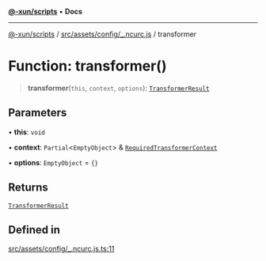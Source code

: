 [**@-xun/scripts**](../../../../../README.md) • **Docs**

***

[@-xun/scripts](../../../../../README.md) / [src/assets/config/\_.ncurc.js](../README.md) / transformer

# Function: transformer()

> **transformer**(`this`, `context`, `options`): [`TransformerResult`](../../../type-aliases/TransformerResult.md)

## Parameters

• **this**: `void`

• **context**: `Partial`\<`EmptyObject`\> & [`RequiredTransformerContext`](../../../type-aliases/RequiredTransformerContext.md)

• **options**: `EmptyObject` = `{}`

## Returns

[`TransformerResult`](../../../type-aliases/TransformerResult.md)

## Defined in

[src/assets/config/\_.ncurc.js.ts:11](https://github.com/Xunnamius/xscripts/blob/86b76a595de7a0bbf273ef7bb201d4c62f5e3d77/src/assets/config/_.ncurc.js.ts#L11)
